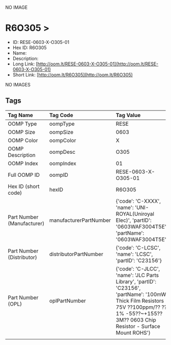 


  
NO IMAGE  
# R6O305 > 

- ID: RESE-0603-X-O305-01
- Hex ID: R6O305
- Name: 
- Description: 
- Long Link: [http://oom.lt/RESE-0603-X-O305-01](http://oom.lt/RESE-0603-X-O305-01)
- Short Link: [http://oom.lt/R6O305](http://oom.lt/R6O305)
  
NO IMAGES  
## Tags
  

|Tag Name|Tag Code|Tag Value|
| :--- | :--- | :--- |
|OOMP Type|oompType|RESE|
|OOMP Size|oompSize|0603|
|OOMP Color|oompColor|X|
|OOMP Description|oompDesc|O305|
|OOMP Index|oompIndex|01|
|Full OOMP ID|oompID|RESE-0603-X-O305-01|
|Hex ID (short code)|hexID|R6O305|
|Part Number (Manufacturer)|manufacturerPartNumber|{'code': 'C-XXXX', 'name': 'UNI-ROYAL(Uniroyal Elec)', 'partID': '0603WAF3004T5E', 'partName': '0603WAF3004T5E'}|
|Part Number (Distributor)|distributorPartNumber|{'code': 'C-LCSC', 'name': 'LCSC', 'partID': 'C23156'}|
|Part Number (OPL)|oplPartNumber|{'code': 'C-JLCC', 'name': 'JLC Parts Library', 'partID': 'C23156', 'partName': '100mW Thick Film Resistors 75V ??100ppm/?? ??1% -55??~+155?? 3M?? 0603  Chip Resistor - Surface Mount ROHS'}|
||||
